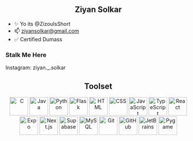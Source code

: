 <h2 align="center">Ziyan Solkar</h2>

- ✨ Yo its @ZizouIsShort
- 📫 ziyansolkar@gmail.com
- ✅ Certified Dumass 

<h3>Stalk Me Here</h3>
Instagram: ziyan._.solkar 

<h2 align="center">Toolset</h2>
<p align="center">
  <!-- C -->
  <img src="https://cdn.jsdelivr.net/gh/devicons/devicon/icons/c/c-original.svg" alt="C" width="50" height="50"/>
  <!-- Java -->
  <img src="https://cdn.jsdelivr.net/gh/devicons/devicon/icons/java/java-original.svg" alt="Java" width="50" height="50"/>
  <!-- Python -->
  <img src="https://cdn.jsdelivr.net/gh/devicons/devicon/icons/python/python-original.svg" alt="Python" width="50" height="50"/>
  <!-- Flask -->
  <img src="https://cdn.jsdelivr.net/gh/devicons/devicon/icons/flask/flask-original.svg" alt="Flask" width="50" height="50"/>
  <!-- HTML -->
  <img src="https://cdn.jsdelivr.net/gh/devicons/devicon/icons/html5/html5-original.svg" alt="HTML" width="50" height="50"/>
  <!-- CSS -->
  <img src="https://cdn.jsdelivr.net/gh/devicons/devicon/icons/css3/css3-original.svg" alt="CSS" width="50" height="50"/>
  <!-- JavaScript -->
  <img src="https://cdn.jsdelivr.net/gh/devicons/devicon/icons/javascript/javascript-original.svg" alt="JavaScript" width="50" height="50"/>
  <!-- TypeScript -->
  <img src="https://cdn.jsdelivr.net/gh/devicons/devicon/icons/typescript/typescript-original.svg" alt="TypeScript" width="50" height="50"/>
  <!-- React -->
  <img src="https://cdn.jsdelivr.net/gh/devicons/devicon/icons/react/react-original.svg" alt="React" width="50" height="50"/>
  <!-- Expo -->
  <img src="https://static.expo.dev/static/brand/square-512x512.png" alt="Expo" width="50" height="50"/>
  <!-- Next.js -->
  <img src="https://cdn.jsdelivr.net/gh/devicons/devicon/icons/nextjs/nextjs-original-wordmark.svg" alt="Next.js" width="50" height="50"/>
  <!-- Supabase -->
  <img src="https://seeklogo.com/images/S/supabase-logo-DCC676FFE2-seeklogo.com.png" alt="Supabase" width="50" height="50"/>
  <!-- MySQL -->
  <img src="https://cdn.jsdelivr.net/gh/devicons/devicon/icons/mysql/mysql-original.svg" alt="MySQL" width="50" height="50"/>
  <!-- Git -->
  <img src="https://cdn.jsdelivr.net/gh/devicons/devicon/icons/git/git-original.svg" alt="Git" width="50" height="50"/>
  <!-- GitHub -->
  <img src="https://cdn.jsdelivr.net/gh/devicons/devicon/icons/github/github-original.svg" alt="GitHub" width="50" height="50"/>
  <!-- JetBrains -->
  <img src="https://resources.jetbrains.com/storage/products/company/brand/logos/jb_beam.png" alt="JetBrains" width="50" height="50"/>
  <!-- Pygame -->
  <img src="https://www.pygame.org/docs/_static/pygame_logo.png" alt="Pygame" height="50"/>
</p>

